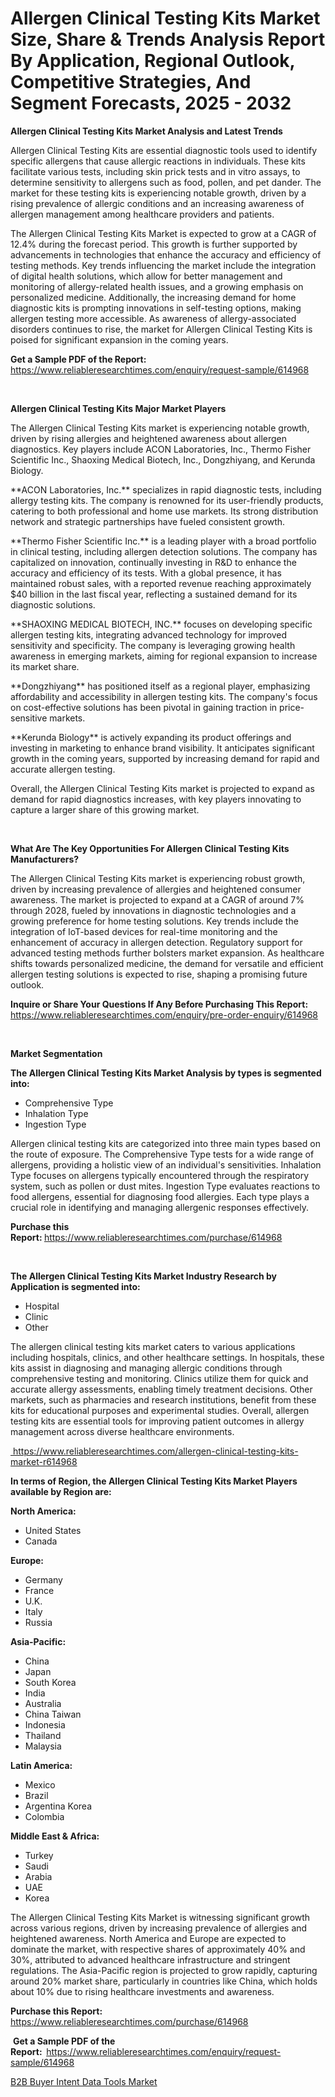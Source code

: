 <p><h1>Allergen Clinical Testing Kits Market Size, Share & Trends Analysis Report By Application, Regional Outlook, Competitive Strategies, And Segment Forecasts, 2025 - 2032</h1></p><p><strong>Allergen Clinical Testing Kits Market Analysis and Latest Trends</strong></p>
<p><p>Allergen Clinical Testing Kits are essential diagnostic tools used to identify specific allergens that cause allergic reactions in individuals. These kits facilitate various tests, including skin prick tests and in vitro assays, to determine sensitivity to allergens such as food, pollen, and pet dander. The market for these testing kits is experiencing notable growth, driven by a rising prevalence of allergic conditions and an increasing awareness of allergen management among healthcare providers and patients.</p><p>The Allergen Clinical Testing Kits Market is expected to grow at a CAGR of 12.4% during the forecast period. This growth is further supported by advancements in technologies that enhance the accuracy and efficiency of testing methods. Key trends influencing the market include the integration of digital health solutions, which allow for better management and monitoring of allergy-related health issues, and a growing emphasis on personalized medicine. Additionally, the increasing demand for home diagnostic kits is prompting innovations in self-testing options, making allergen testing more accessible. As awareness of allergy-associated disorders continues to rise, the market for Allergen Clinical Testing Kits is poised for significant expansion in the coming years.</p></p>
<p><strong>Get a Sample PDF of the Report:&nbsp;</strong> <a href="https://www.reliableresearchtimes.com/enquiry/request-sample/614968?utm_campaign=2931&utm_medium=2&utm_source=Github&utm_content=ia&utm_term=24032025&utm_id=allergen-clinical-testing-kits">https://www.reliableresearchtimes.com/enquiry/request-sample/614968</a></p>
<p>&nbsp;</p>
<p><strong>Allergen Clinical Testing Kits Major Market Players</strong></p>
<p><p>The Allergen Clinical Testing Kits market is experiencing notable growth, driven by rising allergies and heightened awareness about allergen diagnostics. Key players include ACON Laboratories, Inc., Thermo Fisher Scientific Inc., Shaoxing Medical Biotech, Inc., Dongzhiyang, and Kerunda Biology.</p><p>**ACON Laboratories, Inc.** specializes in rapid diagnostic tests, including allergy testing kits. The company is renowned for its user-friendly products, catering to both professional and home use markets. Its strong distribution network and strategic partnerships have fueled consistent growth. </p><p>**Thermo Fisher Scientific Inc.** is a leading player with a broad portfolio in clinical testing, including allergen detection solutions. The company has capitalized on innovation, continually investing in R&D to enhance the accuracy and efficiency of its tests. With a global presence, it has maintained robust sales, with a reported revenue reaching approximately $40 billion in the last fiscal year, reflecting a sustained demand for its diagnostic solutions.</p><p>**SHAOXING MEDICAL BIOTECH, INC.** focuses on developing specific allergen testing kits, integrating advanced technology for improved sensitivity and specificity. The company is leveraging growing health awareness in emerging markets, aiming for regional expansion to increase its market share.</p><p>**Dongzhiyang** has positioned itself as a regional player, emphasizing affordability and accessibility in allergen testing kits. The company's focus on cost-effective solutions has been pivotal in gaining traction in price-sensitive markets.</p><p>**Kerunda Biology** is actively expanding its product offerings and investing in marketing to enhance brand visibility. It anticipates significant growth in the coming years, supported by increasing demand for rapid and accurate allergen testing.</p><p>Overall, the Allergen Clinical Testing Kits market is projected to expand as demand for rapid diagnostics increases, with key players innovating to capture a larger share of this growing market.</p></p>
<p>&nbsp;</p>
<p><strong>What Are The Key Opportunities For Allergen Clinical Testing Kits Manufacturers?</strong></p>
<p><p>The Allergen Clinical Testing Kits market is experiencing robust growth, driven by increasing prevalence of allergies and heightened consumer awareness. The market is projected to expand at a CAGR of around 7% through 2028, fueled by innovations in diagnostic technologies and a growing preference for home testing solutions. Key trends include the integration of IoT-based devices for real-time monitoring and the enhancement of accuracy in allergen detection. Regulatory support for advanced testing methods further bolsters market expansion. As healthcare shifts towards personalized medicine, the demand for versatile and efficient allergen testing solutions is expected to rise, shaping a promising future outlook.</p></p>
<p><strong>Inquire or Share Your Questions If Any Before Purchasing This Report:</strong> <a href="https://www.reliableresearchtimes.com/enquiry/pre-order-enquiry/614968?utm_campaign=2931&utm_medium=2&utm_source=Github&utm_content=ia&utm_term=24032025&utm_id=allergen-clinical-testing-kits">https://www.reliableresearchtimes.com/enquiry/pre-order-enquiry/614968</a></p>
<p>&nbsp;</p>
<p><strong>Market Segmentation</strong></p>
<p><strong>The Allergen Clinical Testing Kits Market Analysis by types is segmented into:</strong></p>
<p><ul><li>Comprehensive Type</li><li>Inhalation Type</li><li>Ingestion Type</li></ul></p>
<p><p>Allergen clinical testing kits are categorized into three main types based on the route of exposure. The Comprehensive Type tests for a wide range of allergens, providing a holistic view of an individual's sensitivities. Inhalation Type focuses on allergens typically encountered through the respiratory system, such as pollen or dust mites. Ingestion Type evaluates reactions to food allergens, essential for diagnosing food allergies. Each type plays a crucial role in identifying and managing allergenic responses effectively.</p></p>
<p><strong>Purchase this Report:&nbsp;</strong><a href="https://www.reliableresearchtimes.com/purchase/614968?utm_campaign=2931&utm_medium=2&utm_source=Github&utm_content=ia&utm_term=24032025&utm_id=allergen-clinical-testing-kits">https://www.reliableresearchtimes.com/purchase/614968</a></p>
<p>&nbsp;</p>
<p><strong>The Allergen Clinical Testing Kits Market Industry Research by Application is segmented into:</strong></p>
<p><ul><li>Hospital</li><li>Clinic</li><li>Other</li></ul></p>
<p><p>The allergen clinical testing kits market caters to various applications including hospitals, clinics, and other healthcare settings. In hospitals, these kits assist in diagnosing and managing allergic conditions through comprehensive testing and monitoring. Clinics utilize them for quick and accurate allergy assessments, enabling timely treatment decisions. Other markets, such as pharmacies and research institutions, benefit from these kits for educational purposes and experimental studies. Overall, allergen testing kits are essential tools for improving patient outcomes in allergy management across diverse healthcare environments.</p></p>
<p><a href="https://www.reliableresearchtimes.com/allergen-clinical-testing-kits-market-r614968?utm_campaign=2931&utm_medium=2&utm_source=Github&utm_content=ia&utm_term=24032025&utm_id=allergen-clinical-testing-kits">&nbsp;https://www.reliableresearchtimes.com/allergen-clinical-testing-kits-market-r614968</a></p>
<p><strong>In terms of Region, the Allergen Clinical Testing Kits Market Players available by Region are:</strong></p>
<p>
    <p> <strong> North America: </strong>
        <ul>
            <li>United States</li>
            <li>Canada</li>
        </ul>
        </p> 
    <p> <strong> Europe: </strong>
        <ul>
            <li>Germany</li>
            <li>France</li>
            <li>U.K.</li>
            <li>Italy</li>
            <li>Russia</li>
        </ul>
        </p> 
    <p> <strong> Asia-Pacific: </strong>
        <ul>
            <li>China</li>
            <li>Japan</li>
            <li>South Korea</li>
            <li>India</li>
            <li>Australia</li>
            <li>China Taiwan</li>
            <li>Indonesia</li>
            <li>Thailand</li>
            <li>Malaysia</li>
        </ul>
        </p> 
    <p> <strong> Latin America: </strong>
        <ul>
            <li>Mexico</li>
            <li>Brazil</li>
            <li>Argentina Korea</li>
            <li>Colombia</li>
        </ul>
        </p> 
    <p> <strong> Middle East & Africa: </strong>
        <ul>
            <li>Turkey</li>
            <li>Saudi</li>
            <li>Arabia</li>
            <li>UAE</li>
            <li>Korea</li>
        </ul>
    </p>
    </p>
<p><p>The Allergen Clinical Testing Kits Market is witnessing significant growth across various regions, driven by increasing prevalence of allergies and heightened awareness. North America and Europe are expected to dominate the market, with respective shares of approximately 40% and 30%, attributed to advanced healthcare infrastructure and stringent regulations. The Asia-Pacific region is projected to grow rapidly, capturing around 20% market share, particularly in countries like China, which holds about 10% due to rising healthcare investments and awareness.</p></p>
<p><strong>Purchase this Report: </strong><a href="https://www.reliableresearchtimes.com/purchase/614968?utm_campaign=2931&utm_medium=2&utm_source=Github&utm_content=ia&utm_term=24032025&utm_id=allergen-clinical-testing-kits">https://www.reliableresearchtimes.com/purchase/614968</a></p>
<p>&nbsp;<strong>Get a Sample PDF of the Report:&nbsp;&nbsp;</strong><a href="https://www.reliableresearchtimes.com/enquiry/request-sample/614968?utm_campaign=2931&utm_medium=2&utm_source=Github&utm_content=ia&utm_term=24032025&utm_id=allergen-clinical-testing-kits">https://www.reliableresearchtimes.com/enquiry/request-sample/614968</a></p>
<p><strong></strong></p>
<p><p><a href="https://github.com/ajayanhaizan/Market-Research-Report-List-1/blob/main/b2b-buyer-intent-data-tools-market.md?utm_campaign=2931&utm_medium=2&utm_source=Github&utm_content=ia&utm_term=24032025&utm_id=allergen-clinical-testing-kits">B2B Buyer Intent Data Tools Market</a></p></p>